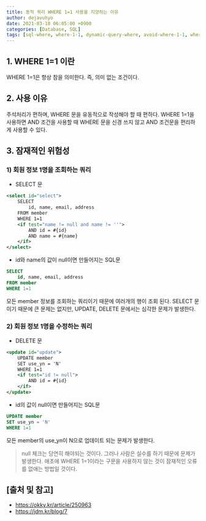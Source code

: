 ```yaml
---
title: 동적 쿼리 WHERE 1=1 사용을 지양하는 이유
author: dejavuhyo
date: 2021-03-18 06:05:00 +0900
categories: [Database, SQL]
tags: [sql-where, where-1-1, dynamic-query-where, avoid-where-1-1, where-1-1-사용지양]
---
```


## 1. WHERE 1=1 이란
WHERE 1=1은 항상 참을 의미한다. 즉, 의미 없는 조건이다.

## 2. 사용 이유
주석처리가 편하며, WHERE 문을 유동적으로 작성해야 할 때 편하다. WHERE 1=1을 사용하면 AND 조건을 사용할 때 WHERE 문을 신경 쓰지 않고 AND 조건문을 편리하게 사용할 수 있다.

## 3. 잠재적인 위험성

### 1) 회원 정보 1명을 조회하는 쿼리

* SELECT 문

```xml
<select id="select">
    SELECT
        id, name, email, address
    FROM member
    WHERE 1=1
    <if test="name != null and name != ''">
        AND id = #{id}
        AND name = #{name}
    </if>
</select>
```

* id와 name의 값이 null이면 만들어지는 SQL문

```sql
SELECT
    id, name, email, address
FROM member
WHERE 1=1
```

모든 member 정보를 조회하는 쿼리이기 때문에 여러개의 행이 조회 된다. SELECT 문이기 때문에 큰 문제는 없지만, UPDATE, DELETE 문에서는 심각한 문제가 발생한다.

### 2) 회원 정보 1명을 수정하는 쿼리

* DELETE 문

```xml
<update id="update">
    UPDATE member
    SET use_yn = 'N'
    WHERE 1=1
    <if test="id != null">
        AND id = #{id}
    </if>
</update>
```

* id의 값이 null이면 만들어지는 SQL문

```sql
UPDATE member
SET use_yn = 'N'
WHERE 1=1
```

모든 member의 use_yn이 N으로 업데이트 되는 문제가 발생한다.

> null 체크는 당연히 해야되는 것이다. 그러나 사람은 실수를 하기 때문에 문제가 발생한다. 애초에 WHERE 1=1이라는 구문을 사용하지 않는 것이 잠재적인 오류를 없애는 방법일 것이다.

## [출처 및 참고]
* <https://okky.kr/article/250963>
* <https://jdm.kr/blog/7>
